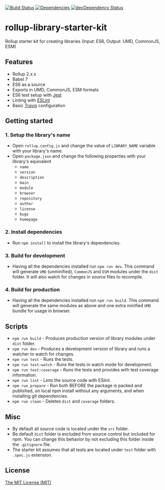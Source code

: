 [![Build Status](https://travis-ci.com/georapbox/rollup-library-starter-kit.svg?branch=master)](https://travis-ci.com/georapbox/rollup-library-starter-kit)
[![Dependencies](https://david-dm.org/georapbox/rollup-library-starter-kit.svg?theme=shields.io)](https://david-dm.org/georapbox/rollup-library-starter-kit)
[![devDependency Status](https://david-dm.org/georapbox/rollup-library-starter-kit/dev-status.svg)](https://david-dm.org/georapbox/rollup-library-starter-kit?type=dev)

# rollup-library-starter-kit

Rollup starter kit for creating libraries (Input: ES6, Output: UMD, CommonJS, ESM)

## Features

- Rollup 2.x.x
- Babel 7
- ES6 as a source
- Exports in UMD, CommonJS, ESM formats
- ES6 test setup with [Jest](https://jestjs.io/)
- Linting with [ESLint](https://eslint.org/)
- Basic [Travis](https://travis-ci.org/) configuration

## Getting started

### 1. Setup the library's name

- Open `rollup.config.js` and change the value of `LIBRARY_NAME` variable with your library's name.
- Open `package.json` and change the following properties with your library's equivalent
  - `name`
  - `version`
  - `description`
  - `main`
  - `module`
  - `browser`
  - `repository`
  - `author`
  - `license`
  - `bugs`
  - `homepage`

### 2. Install dependencies

- Run `npm install` to install the library's dependencies.

### 3. Build for development

- Having all the dependencies installed run `npm run dev`. This command will generate `UMD` (unminified), `CommonJS` and `ESM` modules under the `dist` folder. It will also watch for changes in source files to recompile.

### 4. Build for production

- Having all the dependencies installed run `npm run build`. This command will generate the same modules as above and one extra minified `UMD` bundle for usage in browser.

## Scripts

- `npm run build` - Produces production version of library modules under `dist` folder.
- `npm run dev` - Produces a development version of library and runs a watcher to watch for changes.
- `npm run test` - Runs the tests.
- `npm run test:watch` - Runs the tests in watch mode for development.
- `npm run test:coverage` - Runs the tests and provides with test coverage information.
- `npm run lint` - Lints the source code with ESlint.
- `npm run prepare` - Run both BEFORE the package is packed and published, on local npm install without any arguments, and when installing git dependencies.
- `npm run clean` - Deletes `dist` and `coverage` folders.

## Misc

- By default all source code is located under the `src` folder.
- Be default `dist` folder is excluded from source control but included for npm. You can change this behavior by not excluding this folder inside the `.gitignore` file.
- The starter kit assumes that all tests are located under `test` folder with `.spec.js` extension.

## License

[The MIT License (MIT)](https://georapbox.mit-license.org/@2019)
